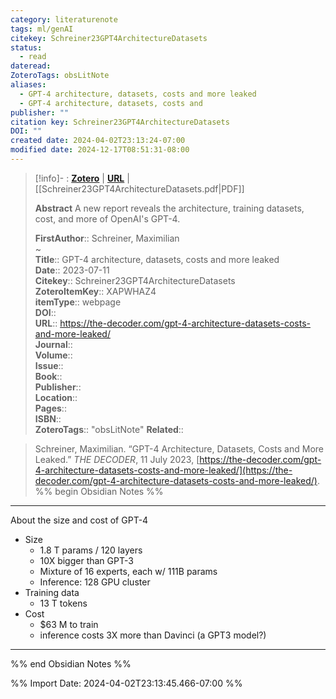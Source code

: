 ```yaml
---
category: literaturenote
tags: ml/genAI
citekey: Schreiner23GPT4ArchitectureDatasets
status:
  - read
dateread: 
ZoteroTags: obsLitNote
aliases:
  - GPT-4 architecture, datasets, costs and more leaked
  - GPT-4 architecture, datasets, costs and
publisher: ""
citation key: Schreiner23GPT4ArchitectureDatasets
DOI: ""
created date: 2024-04-02T23:13:24-07:00
modified date: 2024-12-17T08:51:31-08:00
---
```


> [!info]- : [**Zotero**](zotero://select/library/items/XAPWHAZ4)   | [**URL**](https://the-decoder.com/gpt-4-architecture-datasets-costs-and-more-leaked/) | [[Schreiner23GPT4ArchitectureDatasets.pdf|PDF]]
>
> 
> **Abstract**
> A new report reveals the architecture, training datasets, cost, and more of OpenAI's GPT-4.
> 
> 
> **FirstAuthor**:: Schreiner, Maximilian  
~    
> **Title**:: GPT-4 architecture, datasets, costs and more leaked  
> **Date**:: 2023-07-11  
> **Citekey**:: Schreiner23GPT4ArchitectureDatasets  
> **ZoteroItemKey**:: XAPWHAZ4  
> **itemType**:: webpage  
> **DOI**::   
> **URL**:: https://the-decoder.com/gpt-4-architecture-datasets-costs-and-more-leaked/  
> **Journal**::   
> **Volume**::   
> **Issue**::   
> **Book**::   
> **Publisher**::   
> **Location**::    
> **Pages**::   
> **ISBN**::   
> **ZoteroTags**:: "obsLitNote"
>**Related**:: 

> Schreiner, Maximilian. “GPT-4 Architecture, Datasets, Costs and More Leaked.” _THE DECODER_, 11 July 2023, [https://the-decoder.com/gpt-4-architecture-datasets-costs-and-more-leaked/](https://the-decoder.com/gpt-4-architecture-datasets-costs-and-more-leaked/).
%% begin Obsidian Notes %%
___
About the size and cost of GPT-4
- Size
	- 1.8 T params / 120 layers
	- 10X bigger than GPT-3
	- Mixture of 16 experts, each w/ 111B params
	- Inference: 128 GPU cluster
- Training data
	- 13 T tokens
- Cost
	- $63 M to train
	- inference costs 3X more than Davinci (a GPT3 model?)
___
%% end Obsidian Notes %%



%% Import Date: 2024-04-02T23:13:45.466-07:00 %%
